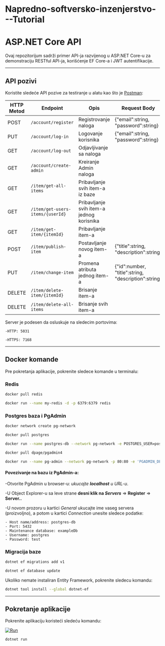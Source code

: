 # Napredno-softversko-inzenjerstvo---Tutorial

# ASP.NET Core API

Ovaj repozitorijum sadrži primer API-ja razvijenog u ASP.NET Core-u za demonstraciju RESTful API-ja, korišćenje EF Core-a i JWT autentifikacije.

---

## **API pozivi**

Koristite sledeće API pozive za testiranje u alatu kao što je [Postman](https://www.postman.com/):

| HTTP Metod | Endpoint                         | Opis										| Request Body										| HTTP headers |
|------------|----------------------------------|-------------------------------------------|---------------------------------------------------|--------------|
| POST       | `/account/register`              | Registrovanje naloga						|{"email":string, "password":string}				|			   |
| PUT        | `/account/log-in`                | Logovanje korisnika						|{"email":string, "password":string}				|			   |
| GET        | `/account/log-out`               | Odjavljivanje sa naloga					|													|JWT: string   |
| GET        | `/account/create-admin`          | Kreiranje Admin naloga					|													|			   |
| GET        | `/item/get-all-items`            | Pribavljanje svih item-a iz baze          |													|			   |
| GET        | `/item/get-users-items/{userId}` | Pribavljanje svih item-a jednog korisnika |													|			   |
| GET        | `/item/get-item/{itemId}`        | Pribavljanje item-a						|													|			   |
| POST       | `/item/publish-item`             | Postavljanje novog item-a					|{"title":string, "description":string}				|JWT: string   |
| PUT        | `/item/change-item`				          | Promena atributa jednog item-a			|{"id":number, "title":string, "description":string}|JWT: string   |
| DELETE     | `/item/delete-item/{itemId}`     | Brisanje item-a							|													|JWT: string   |
| DELETE     | `/item/delete-all-items`			      | Brisanje svih item-a						|													|JWT: string   |

Server je podesen da osluskuje na sledecim portovima:

    -HTTP: 5031

    -HTTPS: 7168

---
## **Docker komande**

Pre pokretanja aplikacije, pokrenite sledece komande u terminalu:

### **Redis**
```bash
docker pull redis
```
```bash
docker run --name my-redis -d -p 6379:6379 redis
```

### **Postgres baza i PgAdmin**
```bash
docker network create pg-network
```
```bash
docker pull postgres
```
```bash
docker run --name postgres-db --network pg-network -e POSTGRES_USER=postgres -e POSTGRES_PASSWORD=test -e POSTGRES_DB=exampleDb -p 5432:5432 -d postgres
```
```bash
docker pull dpage/pgadmin4
```
```bash
docker run --name pg-admin --network pg-network -p 80:80 -e 'PGADMIN_DEFAULT_EMAIL=user@domain.com' -e 'PGADMIN_DEFAULT_PASSWORD=password' -d dpage/pgadmin4
```
#### **Povezivanje na bazu iz PgAdmin-a:**
-Otvorite PgAdmin u browser-u: *ukucajte **localhost** u URL-u*.

-U Object Explorer-u sa leve strane **desni klik na *Servers*** => **Register** => **Server..**

-U novom prozoru u kartici *General* ukucajte ime vaseg servera (proizvoljno), a potom u kartici *Connection* unesite sledece podatke:
	
	- Host name/address: postgres-db
	- Port: 5432
	- Maintenance database: exampleDb
	- Username: postgres
	- Password: test


### **Migracija baze**
```bash
dotnet ef migrations add v1
```
```bash
dotnet ef database update
```
Ukoliko nemate instaliran Entity Framework, pokrenite sledecu komandu:
```bash
dotnet tool install --global dotnet-ef
```

---

## **Pokretanje aplikacije**

Pokrenite aplikaciju koristeći sledeću komandu:

[![Run](https://img.shields.io/badge/dotnet-run-blue?style=flat-square&logo=.net)](data:text/plain;charset=utf-8;base64,LmRvdG5ldCBydW4K)
```bash
dotnet run
